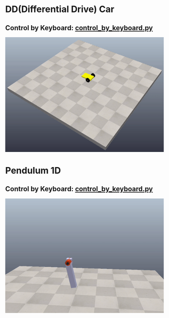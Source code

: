 # DD(Differential Drive) Car
## Control by Keyboard: [control_by_keyboard.py](./dd_car/control_by_keyboard.py)
![animation](./images/dd_car_control_by_keyboard.gif)


# Pendulum 1D
## Control by Keyboard: [control_by_keyboard.py](./pendulum_1d/control_by_keyboard.py)
![animation](./images/pendulum_1d_control_by_keyboard.gif)